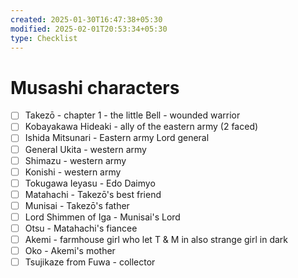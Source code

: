 ```yaml
---
created: 2025-01-30T16:47:38+05:30
modified: 2025-02-01T20:53:34+05:30
type: Checklist
---
```


# Musashi characters

- [ ] Takezō - chapter 1 - the little Bell - wounded warrior 
- [ ] Kobayakawa Hideaki - ally of the eastern army (2 faced)
- [ ] Ishida Mitsunari - Eastern army Lord general 
- [ ] General Ukita - western army
- [ ] Shimazu - western army
- [ ] Konishi - western army
- [ ] Tokugawa Ieyasu - Edo Daimyo
- [ ] Matahachi - Takezō's best friend
- [ ] Munisai - Takezō's father
- [ ] Lord Shimmen of Iga - Munisai's Lord
- [ ] Otsu - Matahachi's fiancee
- [ ] Akemi - farmhouse girl who let T & M in also strange girl in dark
- [ ] Oko - Akemi's mother
- [ ] Tsujikaze from Fuwa - collector
